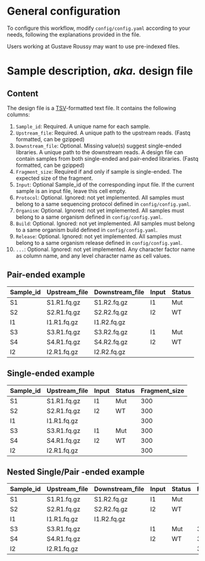 # General configuration

To configure this workflow, modify `config/config.yaml` according to your needs, following the explanations provided in the file.

Users working at Gustave Roussy may want to use pre-indexed files.

# Sample description, _aka._ design file

## Content

The design file is a [TSV](https://en.wikipedia.org/wiki/Tab-separated_values)-formatted text file. It contains the following columns:

1. `Sample_id`: Required. A unique name for each sample.
1. `Upstream_file`: Required. A unique path to the upstream reads. (Fastq formatted, can be gzipped)
1. `Downstream_file`: Optional. Missing value(s) suggest single-ended libraries. A unique path to the downstream reads. A design file can contain samples from both single-ended and pair-ended libraries. (Fastq formatted, can be gzipped)
1. `Fragment_size`: Required if and only if sample is single-ended. The expected size of the fragment.
1. `Input`: Optional Sample_id of the corresponding input file. If the current sample is an input file, leave this cell empty.
1. `Protocol`: Optional. Ignored: not yet implemented. All samples must belong to a same sequencing protocol defined in `config/config.yaml`.
1. `Organism`: Optional. Ignored: not yet implemented. All samples must belong to a same organism defined in `config/config.yaml`.
1. `Build`: Optional. Ignored: not yet implemented. All samples must belong to a same organism build defined in `config/config.yaml`.
1. `Release`: Optional. Ignored: not yet implemented. All samples must belong to a same organism release defined in `config/config.yaml`.
1. `...`: Optional. Ignored: not yet implemented. Any character factor name as column name, and any level character name as cell values.

## Pair-ended example

| Sample_id | Upstream_file | Downstream_file | Input | Status |
| --------- | ------------- | --------------- | ----- | ------ |
| S1        | S1.R1.fq.gz   | S1.R2.fq.gz     | I1    | Mut    |
| S2        | S2.R1.fq.gz   | S2.R2.fq.gz     | I2    | WT     |
| I1        | I1.R1.fq.gz   | I1.R2.fq.gz     |       |        |
| S3        | S3.R1.fq.gz   | S3.R2.fq.gz     | I1    | Mut    |
| S4        | S4.R1.fq.gz   | S4.R2.fq.gz     | I2    | WT     |
| I2        | I2.R1.fq.gz   | I2.R2.fq.gz     |       |        |

## Single-ended example

| Sample_id | Upstream_file | Input | Status | Fragment_size |
| --------- | ------------- | ----- | ------ | ------------- |
| S1        | S1.R1.fq.gz   | I1    | Mut    | 300           |
| S2        | S2.R1.fq.gz   | I2    | WT     | 300           |
| I1        | I1.R1.fq.gz   |       |        | 300           |
| S3        | S3.R1.fq.gz   | I1    | Mut    | 300           |
| S4        | S4.R1.fq.gz   | I2    | WT     | 300           |
| I2        | I2.R1.fq.gz   |       |        | 300           |

## Nested Single/Pair -ended example

| Sample_id | Upstream_file | Downstream_file | Input | Status | Fragment_size |
| --------- | ------------- | --------------- | ----- | ------ | ------------- |
| S1        | S1.R1.fq.gz   | S1.R2.fq.gz     | I1    | Mut    |               |
| S2        | S2.R1.fq.gz   | S2.R2.fq.gz     | I2    | WT     |               |
| I1        | I1.R1.fq.gz   | I1.R2.fq.gz     |       |        |               |
| S3        | S3.R1.fq.gz   |                 | I1    | Mut    | 300           |
| S4        | S4.R1.fq.gz   |                 | I2    | WT     | 300           |
| I2        | I2.R1.fq.gz   |                 |       |        | 300           |

